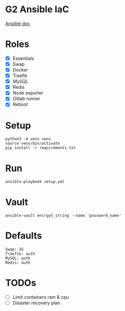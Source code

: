 # G2 Ansible IaC

[Ansible doc](https://docs.ansible.com/ansible/latest/installation_guide/intro_installation.html)

# Roles
- [x] Essentials
- [x] Swap
- [x] Docker
- [x] Traefik
- [x] MySQL
- [x] Redis
- [x] Node exporter
- [x] Gitlab runner
- [x] Reboot

# Setup
```
python3 -m venv venv
source venv/bin/activate
pip install -r requirements.txt
```

# Run
```
ansible-playbook setup.yml
```

# Vault
```
ansible-vault encrypt_string --name 'password_name'
```

# Defaults
```
Swap: 2G
Traefik: auth
MySQL: auth
Redis: auth
```

# TODOs
- [ ] Limit containers ram & cpu
- [ ] Disaster recovery plan
